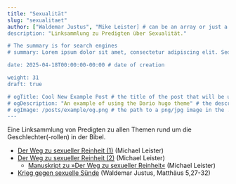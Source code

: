```yaml
---
title: "Sexualität"
slug: "sexualitaet"
author: ["Waldemar Justus", "Mike Leister] # can be an array or just a string
description: "Linksammlung zu Predigten über Sexualität."

# The summary is for search engines
# summary: Lorem ipsum dolor sit amet, consectetur adipiscing elit. Sed neque elit, tristique placerat feugiat ac, facilisis vitae arcu. Proin eget egestas augue. Praesent ut sem nec arcu pellentesque aliquet. Duis dapibus diam vel metus tempus vulputate.

date: 2025-04-18T00:00:00-00:00 # date of creation

weight: 31
draft: true

# ogTitle: Cool New Example Post # the title of the post that will be used in the open graph meta tags
# ogDescription: "An example of using the Dario hugo theme" # the description of the post that will be used in the open graph meta tags
# ogImage: /posts/example/og.png # the path to a png/jpg image in the ./posts/example directory to use as the open graph image
---
```


Eine Linksammlung von Predigten zu allen Themen rund um die Geschlechter(-rollen) in der Bibel.

- [Der Weg zu sexueller Reinheit (1)](https://www.bibelgemeinde.de/app/download/11102086493/2015+05+14+-+Mike+Leister+-+Der+Weg+zu+sexueller+Reinheit%2C+Teil+1.mp3?t=1715593737) (Michael Leister)
- [Der Weg zu sexueller Reinheit (2)](https://www.bibelgemeinde.de/app/download/11102086593/2015+05+14+-+Mike+Leister+-+Der+Weg+zu+sexueller+Reinheit%2C+Teil+2.mp3?t=1715593737) (Michael Leister)
  - [Manuskript zu »Der Weg zu sexueller Reinheit«](https://www.bibelgemeinde.de/app/download/11102086693/MKL+-+Sexuelle+Reinheit+-+v06.pdf?t=1715593737) (Michael Leister)
- [Krieg gegen sexuelle Sünde](https://cgem.de/sermon/krieg-gegen-sexuelle-suende/) (Waldemar Justus, Matthäus 5,27-32)